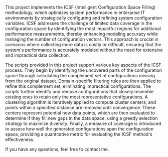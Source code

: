 This project implements the ICSF (Intelligent Configuration Space Filling) methodology, which optimizes system performance in enterprise IT environments by strategically configuring and refining system configuration variables. ICSF addresses the challenge of limited data coverage in the configuration space by identifying the most impactful regions for additional performance measurements, thereby enhancing modeling accuracy while managing the number of configuration vectors. This approach is crucial in scenarios where collecting more data is costly or difficult, ensuring that the system's performance is accurately modeled without the need for extensive and impractical data collection.

The scripts provided in this project support various key aspects of the ICSF process. They begin by identifying the uncovered parts of the configuration space through calculating the complement set of configurations missing from the original dataset. Domain-specific filtering rules are then applied to refine this complement set, eliminating impractical configurations. The scripts further identify and remove configurations that closely resemble existing ones to retain only the most representative configurations. A clustering algorithm is iteratively applied to compute cluster centers, and points within a specified distance are removed until convergence. These centers represent potential new data points, which are then evaluated to determine if they fill new gaps in the data space, using a greedy selection strategy to maximize diversity. Finally, a measure of coverage is introduced to assess how well the generated configurations span the configuration space, providing a quantitative metric for evaluating the ICSF method's effectiveness.

If you have any questions, feel free to contact me.

